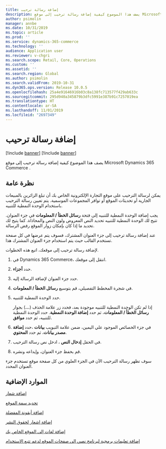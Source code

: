 ```yaml
---
title: إضافة رسالة ترحيب
description: يصف هذا الموضوع كيفية إضافة رسالة ترحيب إلى موقع Microsoft Dynamics 365 Commerce .
author: psimolin
manager: annbe
ms.date: 10/31/2019
ms.topic: article
ms.prod: ''
ms.service: dynamics-365-commerce
ms.technology: ''
audience: Application user
ms.reviewer: v-chgri
ms.search.scope: Retail, Core, Operations
ms.custom: ''
ms.assetid: ''
ms.search.region: Global
ms.author: psimolin
ms.search.validFrom: 2019-10-31
ms.dyn365.ops.version: Release 10.0.5
ms.openlocfilehash: 25a4e91646916b03c8a138fc713577f429ab633c
ms.sourcegitcommit: 295d940a345879b3dfc5991e387b91c7257019ea
ms.translationtype: HT
ms.contentlocale: ar-SA
ms.lasthandoff: 11/01/2019
ms.locfileid: "2697349"
---
```

# <a name="add-a-welcome-message"></a>إضافة رسالة ترحيب

[!include [banner](includes/preview-banner.md)]
[!include [banner](includes/banner.md)]

يصف هذا الموضوع كيفية إضافة رسالة ترحيب إلى موقع Microsoft Dynamics 365 Commerce .

## <a name="overview"></a>نظرة عامة

يمكن لرسالة الترحيب على موقع التجارة الإلكترونية الخاص بك أن تبلغ الزائرين بالمبيعات الجارية أو تحديثات الموقع أو توافر المجموعات الموسمية. يتم تعيين رسالة الترحيب باستخدام الوحدة النمطية للتنبيه.

يجب إضافة الوحدة النمطية للتنبيه إلى فتحة **رسائل الخطأ / المعلومات** في جزء العنوان. تتيح لك الوحدة النمطية للتنبيه تحديد النص المعروض ولون النص والمحاذاة. كما يتيح لك تحديد ما إذا كان بإمكان زوار الموقع رفض الرسالة.

عند إضافة رسالة ترحيب إلى جزء العنوان المشترك، فسوف يتم عرضها في كل صفحة تستخدم القالب حيث يتم استخدام جزء العنوان المشترك هذا.

لإضافة رسالة ترحيب إلى موقعك، اتبع هذه الخطوات.

1. في Dynamics 365 Commerce، انتقل إلى موقعك.
1. حدد **أجزاء**.
1. حدد جزء العنوان لإضافة الرسالة إليه.
1. في شجرة المخطط التفصيلي، قم بتوسيع **رسائل الخطأ / المعلومات**.
1. حدد الوحدة النمطية للتنبيه.

    إذا لم تكن الوحدة النمطية للتنبيه موجودة بعد، فحدد زر علامة الحذف (**...**) بجوار **رسائل الخطأ / المعلومات**، ثم حدد **إضافة الوحدة النمطية**. حدد الوحدة النمطية للتنبيه، ثم حدد **موافق**.

1. في جزء الخصائص الموجود علي اليمين، ضمن علامة التبويب **بيانات** ،حدد **إضافة مصدر بيانات**، ثم حدد **المحتوي**.
1. في الحقل **إدخال النص** ، ادخل نص رسالة الترحيب.
1. قم بحفظ جزء العنوان، وإيداعه ونشره.

سوف تظهر رسالة الترحيب الآن في الجزء العلوي من كل صفحة موقع تستخدم جزء العنوان المحدد.

## <a name="additional-resources"></a>الموارد الإضافية

[إضافة شعار](add-logo.md)

[تحديد سمة الموقع](select-site-theme.md)

[إضافة أيقونة المفضلة](add-favicon.md)

[إضافة إشعار لحقوق النشر](add-copyright-notice.md)

[إضافة لغات إلى الموقع الخاص بك](add-languages-to-site.md)

[إضافة تعليمات برمجية لبرنامج نصي إلى صفحات الموقع لدعم تتبع الاستخدام](add-telemetry.md)

